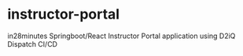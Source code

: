 # instructor-portal
in28minutes Springboot/React Instructor Portal application using D2iQ Dispatch CI/CD
